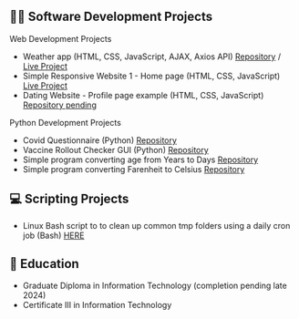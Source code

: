 <h2>👩‍💻 Software Development Projects</h2>

Web Development Projects
- Weather app (HTML, CSS, JavaScript, AJAX, Axios API) <a href="https://github.com/pauprieto/Weather-App">Repository</a> / <a href="https://pau-weather-app.netlify.app/">Live Project</a>
- Simple Responsive Website 1 - Home page (HTML, CSS, JavaScript) <a href="https://www.shecodes.io/cohorts/shecodes-online-workshop-33-0/projects/117293">Live Project</a>
- Dating Website - Profile page example (HTML, CSS, JavaScript) <a href="">Repository pending</a>

Python Development Projects
- Covid Questionnaire (Python) <a href="https://github.com/pauprieto/covid_questionnaire">Repository</a>
- Vaccine Rollout Checker GUI (Python) <a href="https://github.com/pauprieto/vaccination_prcentage_calculator_GUI">Repository</a>
- Simple program converting age from Years to Days <a href="https://github.com/pauprieto/age_converter">Repository</a>
- Simple program converting Farenheit to Celsius <a href="https://github.com/pauprieto/farenheit_to_celsius_app">Repository</a>

<h2>💻 Scripting Projects</h2>

- Linux Bash script to to clean up common tmp folders using a daily cron job (Bash) <a href="https://github.com/pauprieto/bash-script_clear-TMP-files">HERE</a>

<h2>📖 Education</h2>

- Graduate Diploma in Information Technology (completion pending late 2024)
- Certificate III in Information Technology
